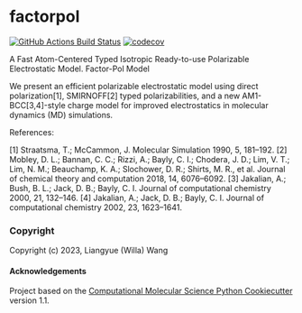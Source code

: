 factorpol
==============================
[//]: # (Badges)
[![GitHub Actions Build Status](https://github.com/REPLACE_WITH_OWNER_ACCOUNT/factorpol/workflows/CI/badge.svg)](https://github.com/REPLACE_WITH_OWNER_ACCOUNT/factorpol/actions?query=workflow%3ACI)
[![codecov](https://codecov.io/gh/REPLACE_WITH_OWNER_ACCOUNT/factorpol/branch/main/graph/badge.svg)](https://codecov.io/gh/REPLACE_WITH_OWNER_ACCOUNT/factorpol/branch/main)


A Fast Atom-Centered Typed Isotropic Ready-to-use Polarizable Electrostatic Model. Factor-Pol Model


We present an efficient polarizable electrostatic model using direct polarization[1], SMIRNOFF[2] typed polarizabilities, and a new AM1-BCC[3,4]-style charge model for improved electrostatics in molecular dynamics (MD) simulations. 


References:

[1] Straatsma, T.; McCammon, J. Molecular Simulation 1990, 5, 181–192.
[2] Mobley, D. L.; Bannan, C. C.; Rizzi, A.; Bayly, C. I.; Chodera, J. D.; Lim, V. T.; Lim, N. M.; Beauchamp, K. A.; Slochower, D. R.; Shirts, M. R., et al. Journal of chemical theory and computation 2018, 14, 6076–6092.
[3] Jakalian, A.; Bush, B. L.; Jack, D. B.; Bayly, C. I. Journal of computational chemistry 2000, 21, 132–146.
[4] Jakalian, A.; Jack, D. B.; Bayly, C. I. Journal of computational chemistry 2002, 23, 1623–1641.

### Copyright

Copyright (c) 2023, Liangyue (Willa) Wang


#### Acknowledgements
 
Project based on the 
[Computational Molecular Science Python Cookiecutter](https://github.com/molssi/cookiecutter-cms) version 1.1.
